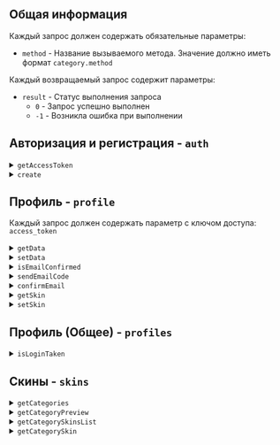 

## Общая информация
Каждый запрос должен содержать обязательные параметры:
- ```method``` - Название вызываемого метода. Значение должно иметь формат ```category.method```

Каждый возвращаемый запрос содержит параметры:
- ```result``` - Статус выполнения запроса
    * ```0``` - Запрос успешно выполнен
    * ```-1``` - Возникла ошибка при выполнении

## Авторизация и регистрация - ```auth```

<details>
  <summary><code>getAccessToken</code></summary>
  
  ---
  # auth.getAccessCode

  Получение кода для доступа к аккаунту.
  Код имеет срок годности, коотрый указывается в конфиге сервера.
  Большинство методов профиля требуют его.
  - **Запрос**
    * ```login``` - Логин/почта пользователя
    * ```password``` - Пароль пользователя

  - **Ответ**
    * ```access_token``` - Ключ доступа для аккаунта
    
  ---
  #### Запрос:

  ```yaml
  {
    "method":"auth.getAccessToken",
    "login":"login",
    "password":"pass"
  }
  ```
  #### Вывод:
  ```yaml
  {
    "result":"0",
    "access_token":"aaaaaaaaaaaaaaaaaaaa",
  }
  ```
  ---
</details>

<details>
  <summary><code>create</code></summary>
  
  ---
  # auth.create
  
  Создаёт аккаунт с заданным логином и паролем
  
  - **Запрос**
    * ```login``` - Логин/почта пользователя
    * ```password``` - Пароль пользователя

  - **Ответ**
    * ```result```
        - ```1``` - Неправильный формат логина
        - ```2``` - Данный логин уже занят
        - ```3``` - Неправильный формат пароля
        
  ---
  #### Запрос:

  ```yaml
  {
    "method":"auth.create",
    "login":"login",
    "password":"pass"
  }
  ```
  #### Вывод:
  ```yaml
  {
    "result":"0"
  }
  ```
  ---
</details>
   
## Профиль - ```profile```
Каждый запрос должен содержать параметр с ключом доступа: ```access_token```

<details>
  <summary><code>getData</code></summary>
  
  ---
  # profile.getData
  
  Возвращает данные об аккаунте
  
  - **Запрос**
    * ```fields``` - Значения, которые нужно узнать (перечисляются через запятую)
        - ```id``` - Уникальный идентификатор пользователя
        - ```has_skin``` - Показывает, имеет ли пользователь скин (1 - имеет, 0 - не имеет)
        - ```skin_url``` - URL ссылка на скин
        - ```login``` - Логин пользователя
        - ```email``` - Привязанная почта пользователя
        - ```status``` - Статус аккаунта

  - **Ответ**
    * ```data``` - содержит запрошенную информацию
    
  ---
  #### Запрос:

  ```yaml
  {
    "method":"auth.create",
    "key":"aaaaaaaaaaaaaaaaaaaa",
    "fields":"login,email"
  }
  ```
  #### Вывод:
  ```yaml
  {
    "result":"0",
    "data":{
      "login":"mylogin",
      "email":"mymail@mail.com"
    }
  }
  ```
  ---
</details>

<details>
  <summary><code>setData</code></summary>
  
  ---
  # profile.getData
  
  Изменяет данные аккаунта. При изменении почти необходим код из аккаунта.
  
  - **Запрос**
    * ```fields``` - Значения, которые нужно узнать (перечисляются через запятую)
        - ```id``` - Уникальный идентификатор пользователя
        - ```has_skin``` - Показывает, имеет ли пользователь скин (1 - имеет, 0 - не имеет)
        - ```skin_url``` - URL ссылка на скин
        - ```login``` - Логин пользователя
        - ```email``` - Привязанная почта пользователя (требует ```code```)
        - ```status``` - Статус аккаунта
    * ```code``` - Код подтверждения

  - **Ответ**
    * ```result```
        - ```1``` - Неправильный формат логина
        - ```2``` - Указанный логин уже существует
        - ```3``` - Неправильный формат почты
        - ```4``` - Неправильный код подтверждения
        - ```5``` - Неправильный формат пароля
        
  ---
  #### Запрос:

  ```yaml
  {
    "method":"auth.create",
    "key":"aaaaaaaaaaaaaaaaaaaa",
    "fields":"login,email"
    "code":"123456"
  }
  ```
  #### Вывод:
  ```yaml
  {
    "result":"0"
  }
  ```
  ---
  
</details>
        
<details>
  <summary><code>isEmailConfirmed</code></summary>
  
  - **Ответ**
    * ```result```
        - ```0``` - Почта подтверждена
        - ```1``` - Почта не подтверждена
  ---
</details>

<details>
  <summary><code>sendEmailCode</code></summary>
  
  - **Запрос**
    * ```email``` - Почта для подтверждения (если не указано, то берётся привязанная к аккаунту)

  - **Ответ**
    * ```result```
        - ```0``` - Код отправлен
        - ```1``` - Ошибка отправки кода
  ---
</details>

<details>
  <summary><code>confirmEmail</code></summary>
  
  - **Запрос**
    * ```email``` - Почта для подтверждения
    * ```code``` - Код подтверждения

  - **Ответ**
    * ```result```
        - ```3``` - Неправильный формат почты
        - ```4``` - Неправильный формат пароля
  ---
</details>
    
<details>
  <summary><code>getSkin</code></summary>

  - **Ответ**
    * ```skin``` - изображение скина в Base64
  ---
</details>

<details>
  <summary><code>setSkin</code></summary>
  
  - **Запрос**
    * ```skin``` - Изображение скина 64x64 в Base64
    * ```category``` - Категория скина
    * ```name``` - Название скина

  - **Ответ**
    * ```result```
        - ```1``` - Не указаны нужные параметры
        - ```2``` - Неправильный формат скина
  ---
</details>
    
## Профиль (Общее) - ```profiles```

<details>
  <summary><code>isLoginTaken</code></summary>
  
  - **Запрос**
    * ```login``` - Логин для проверки

  - **Ответ**
    * ```result```
        - ```0``` - Логин не используется
        - ```1``` - Логин уже используется
  ---
</details>

## Скины - ```skins```

<details>
  <summary><code>getCategories</code></summary>
  
  - **Ответ**
    * ```categories``` - список категорий скинов
  ---
</details>
    
<details>
  <summary><code>getCategoryPreview</code></summary>
  
  - **Запрос**
    * ```category``` - Категория скинов

  - **Ответ**
    * ```skin``` - Изображение скина в Base64
  ---
</details>
    
<details>
  <summary><code>getCategorySkinsList</code></summary>
  
  - **Запрос**
    * ```category``` - Категория скинов

  - **Ответ**
    * ```skins``` - Список названий скинов в категории
  ---
</details>

<details>
  <summary><code>getCategorySkin</code></summary>
  
  - **Запрос**
    * ```category``` - Категория скинов
    * ```name``` - Название скина

  - **Ответ**
    * ```skin``` - Изображение скина в Base64
  ---
</details>
    


